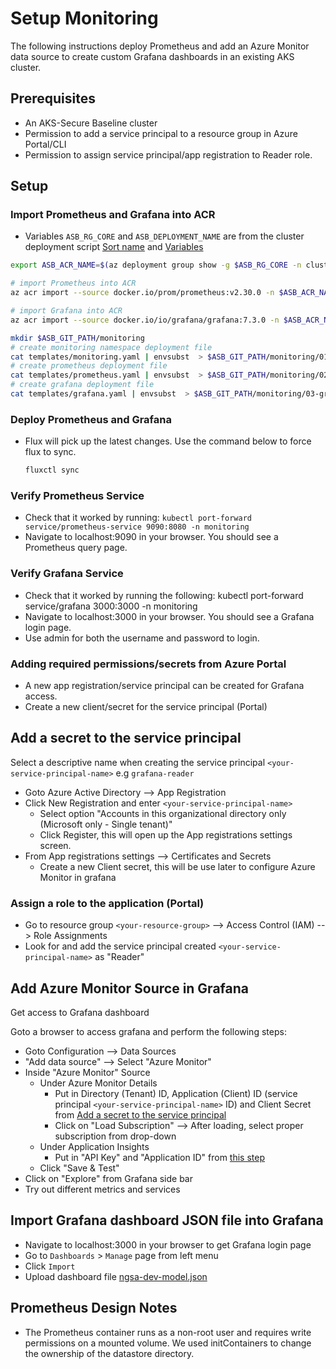 # Setup Monitoring

The following instructions deploy Prometheus and add an Azure Monitor data source to create custom Grafana dashboards in an existing AKS cluster.

## Prerequisites

- An AKS-Secure Baseline cluster
- Permission to add a service principal to a resource group in Azure Portal/CLI
- Permission to assign service principal/app registration to Reader role.

## Setup

### Import Prometheus and Grafana into ACR

- Variables `ASB_RG_CORE` and `ASB_DEPLOYMENT_NAME` are from the cluster deployment script [Sort name](../README.md#set-deployment-short-name) and [Variables](../README.md#set-variables-for-deployment)

```bash
export ASB_ACR_NAME=$(az deployment group show -g $ASB_RG_CORE -n cluster-${ASB_DEPLOYMENT_NAME}  --query properties.outputs.containerRegistryName.value -o tsv)

# import Prometheus into ACR
az acr import --source docker.io/prom/prometheus:v2.30.0 -n $ASB_ACR_NAME

# import Grafana into ACR
az acr import --source docker.io/io/grafana/grafana:7.3.0 -n $ASB_ACR_NAME

mkdir $ASB_GIT_PATH/monitoring
# create monitoring namespace deployment file
cat templates/monitoring.yaml | envsubst  > $ASB_GIT_PATH/monitoring/01-namespace.yaml
# create prometheus deployment file
cat templates/prometheus.yaml | envsubst  > $ASB_GIT_PATH/monitoring/02-prometheus.yaml
# create grafana deployment file
cat templates/grafana.yaml | envsubst  > $ASB_GIT_PATH/monitoring/03-grafana.yaml

```

### Deploy Prometheus and Grafana

- Flux will pick up the latest changes. Use the command below to force flux to sync.
  
  ```bash
  fluxctl sync
  ```

### Verify Prometheus Service

- Check that it worked by running: `kubectl port-forward service/prometheus-service 9090:8080 -n monitoring`
- Navigate to localhost:9090 in your browser. You should see a Prometheus query page.

### Verify Grafana Service

- Check that it worked by running the following: kubectl port-forward service/grafana 3000:3000 -n monitoring
- Navigate to localhost:3000 in your browser. You should see a Grafana login page.
- Use admin for both the username and password to login.

### Adding required permissions/secrets from Azure Portal

- A new app registration/service principal can be created for Grafana access.
- Create a new client/secret for the service principal (Portal)

## Add a secret to the service principal

Select a descriptive name when creating the service principal `<your-service-principal-name>` e.g  `grafana-reader`

- Goto Azure Active Directory --> App Registration
- Click New Registration and enter `<your-service-principal-name>`
  - Select option "Accounts in this organizational directory only (Microsoft only - Single tenant)"
  - Click Register, this will open up the App registrations settings screen.
- From App registrations settings --> Certificates and Secrets
  - Create a new Client secret, this will be use later to configure Azure Monitor in grafana

### Assign a role to the application (Portal)

- Go to resource group `<your-resource-group>` --> Access Control (IAM) --> Role Assignments
- Look for and add the service principal created `<your-service-principal-name>` as "Reader"

## Add Azure Monitor Source in Grafana

Get access to Grafana dashboard

Goto a browser to access grafana and perform the following steps:

- Goto Configuration --> Data Sources
- "Add data source" --> Select "Azure Monitor"
- Inside "Azure Monitor" Source
  - Under Azure Monitor Details
    - Put in Directory (Tenant) ID, Application (Client) ID (service principal `<your-service-principal-name>` ID) and Client Secret from [Add a secret to the service principal](#add-a-secret-to-the-service-principal)
    - Click on "Load Subscription" --> After loading, select proper subscription from drop-down
  - Under Application Insights
    - Put in "API Key" and "Application ID" from [this step](#add-api-key-to-app-insights)
  - Click "Save & Test"
- Click on "Explore" from Grafana side bar
- Try out different metrics and services

## Import Grafana dashboard JSON file into Grafana

- Navigate to localhost:3000 in your browser to get Grafana login page
- Go to `Dashboards` > `Manage` page from left menu
- Click `Import`
- Upload dashboard file [ngsa-dev-model.json](../monitoring/dashboards/ngsa-dev-model.json)

## Prometheus Design Notes

- The Prometheus container runs as a non-root user and requires write permissions on a mounted volume. We used initContainers to change the ownership of the datastore directory.
